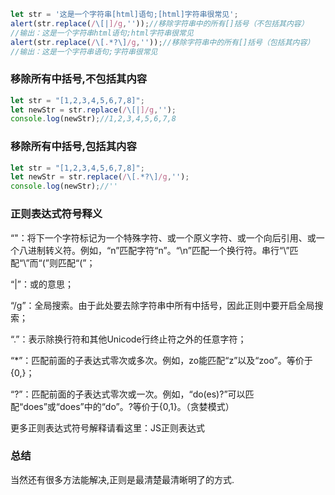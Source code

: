 ```javascript
let str = '这是一个字符串[html]语句;[html]字符串很常见';
alert(str.replace(/\[|]/g,''));//移除字符串中的所有[]括号（不包括其内容）
//输出：这是一个字符串html语句;html字符串很常见
alert(str.replace(/\[.*?\]/g,''));//移除字符串中的所有[]括号（包括其内容）
//输出：这是一个字符串语句;字符串很常见
```

### 移除所有中括号,不包括其内容

```javascript
let str = "[1,2,3,4,5,6,7,8]";
let newStr = str.replace(/\[|]/g,'');
console.log(newStr);//1,2,3,4,5,6,7,8
```

### 移除所有中括号,包括其内容

```javascript
let str = "[1,2,3,4,5,6,7,8]";
let newStr = str.replace(/\[.*?\]/g,'');
console.log(newStr);//''
```
### 正则表达式符号释义

“"：将下一个字符标记为一个特殊字符、或一个原义字符、或一个向后引用、或一个八进制转义符。例如，“n”匹配字符“n”。“\n”匹配一个换行符。串行“\”匹配“\”而“(”则匹配“(”；

“|”：或的意思；

“/g”：全局搜索。由于此处要去除字符串中所有中括号，因此正则中要开启全局搜索；

“.”：表示除换行符和其他Unicode行终止符之外的任意字符；

“*”：匹配前面的子表达式零次或多次。例如，zo能匹配“z”以及“zoo”。等价于{0,}；

“?”：匹配前面的子表达式零次或一次。例如，“do(es)?”可以匹配“does”或“does”中的“do”。?等价于{0,1}。（贪婪模式）

更多正则表达式符号解释请看这里：JS正则表达式

### 总结

当然还有很多方法能解决,正则是最清楚最清晰明了的方式.
